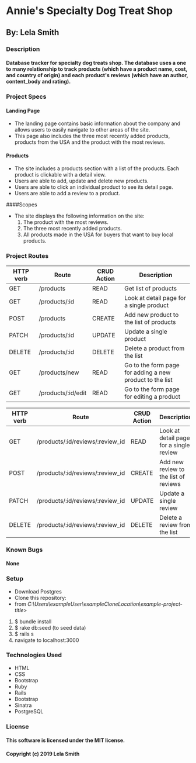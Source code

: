 # Annie's Specialty Dog Treat Shop
## By: Lela Smith

### Description
#### Database tracker for specialty dog treats shop. The database uses a one to many relationship to track products (which have a product name, cost, and country of origin) and each product's reviews (which have an author, content_body and rating).

### Project Specs
#### Landing Page
* The landing page contains basic information about the company and allows users to easily navigate to other areas of the site.
* This page also includes the three most recently added products, products from the USA and the product with the most reviews.

#### Products
* The site includes a products section with a list of the products. Each product is clickable with a detail view.
* Users are able to add, update and delete new products.
* Users are able to click an individual product to see its detail page.
* Users are able to add a review to a product.

####Scopes
* The site displays the following information on the site:
  1. The product with the most reviews.
  2. The three most recently added products.
  3. All products made in the USA for buyers that want to buy local products.


### Project Routes
|HTTP verb|Route|CRUD Action|Description|
|---|---|---|---|
|GET|/products|READ|Get list of products|
|GET|/products/:id|READ|Look at detail page for a single product|
|POST|/products|CREATE|Add new product to the list of products|
|PATCH|/products/:id|UPDATE|Update a single product|
|DELETE|/products/:id|DELETE|Delete a product from the list|
|GET|/products/new|READ|Go to the form page for adding a new product to the list|
|GET|/products/:id/edit|READ|Go to the form page for editing a product


|HTTP verb|Route|CRUD Action|Description|
|---|---|---|---|
|GET|/products/:id/reviews/:review_id|READ|Look at detail page for a single review|
|POST|/products/:id/reviews/:review_id|CREATE|Add new review to the list of reviews|
|PATCH|/products/:id/reviews/:review_id|UPDATE|Update a single review|
|DELETE|/products/:id/reviews/:review_id|DELETE|Delete a review from the list|

### Known Bugs
#### None

### Setup
* Download Postgres
* Clone this repository:
* from  _C:\Users\exampleUser\exampleCloneLocation\example-project-title>_
1. $ bundle install
2. $ rake db:seed (to seed data)
3. $ rails s
4. navigate to localhost:3000


### Technologies Used
* HTML
* CSS
* Bootstrap
* Ruby
* Rails
* Bootstrap
* Sinatra
* PostgreSQL

### License
#### This software is licensed under the MIT license.

#### Copyright (c) 2019 Lela Smith
